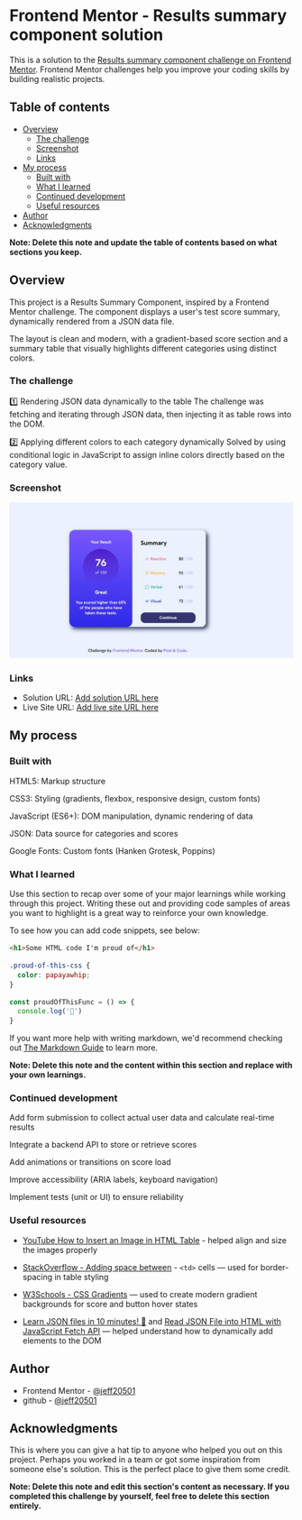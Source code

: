 # Frontend Mentor - Results summary component solution

This is a solution to the [Results summary component challenge on Frontend Mentor](https://www.frontendmentor.io/challenges/results-summary-component-CE_K6s0maV). Frontend Mentor challenges help you improve your coding skills by building realistic projects. 

## Table of contents

- [Overview](#overview)
  - [The challenge](#the-challenge)
  - [Screenshot](#screenshot)
  - [Links](#links)
- [My process](#my-process)
  - [Built with](#built-with)
  - [What I learned](#what-i-learned)
  - [Continued development](#continued-development)
  - [Useful resources](#useful-resources)
- [Author](#author)
- [Acknowledgments](#acknowledgments)

**Note: Delete this note and update the table of contents based on what sections you keep.**

## Overview
This project is a Results Summary Component, inspired by a Frontend Mentor challenge. The component displays a user's test score summary, dynamically rendered from a JSON data file.

The layout is clean and modern, with a gradient-based score section and a summary table that visually highlights different categories using distinct colors.

### The challenge

1️⃣ Rendering JSON data dynamically to the table
The challenge was fetching and iterating through JSON data, then injecting it as table rows into the DOM.

2️⃣ Applying different colors to each category dynamically
Solved by using conditional logic in JavaScript to assign inline colors directly based on the category value.

### Screenshot

![](./assets/images/Screenshot_14-7-2025_182655_127.0.0.1.jpeg)

### Links

- Solution URL: [Add solution URL here](https://your-solution-url.com)
- Live Site URL: [Add live site URL here](https://your-live-site-url.com)

## My process

### Built with

HTML5: Markup structure

CSS3: Styling (gradients, flexbox, responsive design, custom fonts)

JavaScript (ES6+): DOM manipulation, dynamic rendering of data

JSON: Data source for categories and scores

Google Fonts: Custom fonts (Hanken Grotesk, Poppins)

### What I learned

Use this section to recap over some of your major learnings while working through this project. Writing these out and providing code samples of areas you want to highlight is a great way to reinforce your own knowledge.

To see how you can add code snippets, see below:

```html
<h1>Some HTML code I'm proud of</h1>
```
```css
.proud-of-this-css {
  color: papayawhip;
}
```
```js
const proudOfThisFunc = () => {
  console.log('🎉')
}
```

If you want more help with writing markdown, we'd recommend checking out [The Markdown Guide](https://www.markdownguide.org/) to learn more.

**Note: Delete this note and the content within this section and replace with your own learnings.**

### Continued development

Add form submission to collect actual user data and calculate real-time results

Integrate a backend API to store or retrieve scores

Add animations or transitions on score load

Improve accessibility (ARIA labels, keyboard navigation)

Implement tests (unit or UI) to ensure reliability

### Useful resources
- [YouTube  How to Insert an Image in HTML Table](https://www.youtube.com/watch?v=6Kq3QZGdr7s) - helped align and size the images properly

- [StackOverflow - Adding space between](https://stackoverflow.com/questions/2070817/add-space-between-cells-td-using-css) -  ```<td>``` cells — used for border-spacing in table styling

- [W3Schools - CSS Gradients](https://www.w3schools.com/css/css3_gradients.asp) — used to create modern gradient backgrounds for score and button hover states

- [Learn JSON files in 10 minutes! 📄](https://www.youtube.com/watch?v=r4MLHHLctKw) and [Read JSON File into HTML with JavaScript Fetch API](https://www.youtube.com/watch?v=Oage6H4GX2o) — helped understand how to dynamically add elements to the DOM

## Author

- Frontend Mentor - [@jeff20501](https://www.frontendmentor.io/profile/jeff20501)
- github - [@jeff20501](https://github.com/jeff20501)



## Acknowledgments

This is where you can give a hat tip to anyone who helped you out on this project. Perhaps you worked in a team or got some inspiration from someone else's solution. This is the perfect place to give them some credit.

**Note: Delete this note and edit this section's content as necessary. If you completed this challenge by yourself, feel free to delete this section entirely.**
